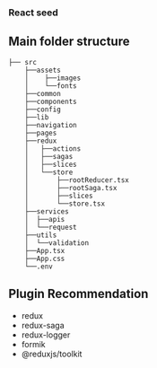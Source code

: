 ### React seed

## Main folder structure
```
├── src
    ├──assets
    │    ├──images
    │    └──fonts
    ├──common
    ├──components
    ├──config
    ├──lib
    ├──navigation
    ├──pages
    ├──redux
    │   ├──actions
    │   ├──sagas
    │   ├──slices
    │   └──store
    │       ├──rootReducer.tsx
    │       ├──rootSaga.tsx
    │       ├──slices
    │       └──store.tsx
    ├──services
    │  ├──apis
    │  └──request
    ├──utils
    │  └──validation
    ├──App.tsx
    ├──App.css
    └──.env
```

## Plugin Recommendation
  * redux
  * redux-saga
  * redux-logger
  * formik
  * @reduxjs/toolkit